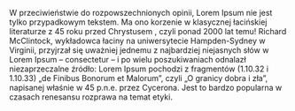W przeciwieństwie do rozpowszechnionych opinii, Lorem Ipsum nie jest tylko 
przypadkowym tekstem. Ma ono korzenie w klasycznej łacińskiej literaturze z 45 roku 
przed Chrystusem
, czyli ponad 2000 lat temu! Richard McClintock, wykładowca łaciny na 
uniwersytecie Hampden-Sydney w Virginii, przyjrzał się uważniej jednemu z 
najbardziej niejasnych słów w Lorem Ipsum – consectetur – i po wielu poszukiwaniach 
odnalazł niezaprzeczalne źródło: Lorem Ipsum pochodzi z fragmentów
(1.10.32 i 1.10.33) „de Finibus Bonorum et Malorum”, 
czyli „O granicy dobra i zła”, napisanej właśnie w 45 p.n.e. przez Cycerona. 
Jest to bardzo popularna 
w czasach renesansu rozprawa na temat etyki. 